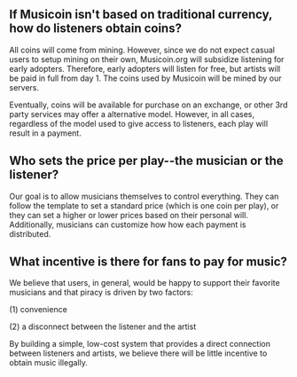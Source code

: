 ## If Musicoin isn't based on traditional currency, how do listeners obtain coins?

All coins will come from mining. However, since we do not expect casual users to setup mining on their own, Musicoin.org will subsidize listening for early adopters. Therefore, early adopters will listen for free, but artists will be paid in full from day 1. The coins used by Musicoin will be mined by our servers.

Eventually, coins will be available for purchase on an exchange, or other 3rd party services may offer a alternative model. However, in all cases, regardless of the model used to give access to listeners, each play will result in a payment.

## Who sets the price per play--the musician or the listener?

Our goal is to allow musicians themselves to control everything. They can follow the template to set a standard price (which is one coin per play), or they can set a higher or lower prices based on their personal will. Additionally, musicians can customize how how each payment is distributed.

## What incentive is there for fans to pay for music?

We believe that users, in general, would be happy to support their favorite musicians and that piracy is driven by two factors:

(1) convenience

(2) a disconnect between the listener and the artist

By building a simple, low-cost system that provides a direct connection between listeners and artists, we believe there will be little incentive to obtain music illegally.
